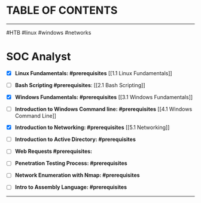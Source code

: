 # TABLE OF CONTENTS
---
#HTB #linux #windows #networks

# SOC Analyst
- [x]  **Linux Fundamentals: #prerequisites**
[[1.1 Linux Fundamentals]] 

- [ ] **Bash Scripting #prerequisites**:
[[2.1 Bash Scripting]]

- [x] **Windows Fundamentals: #prerequisites**
[[3.1 Windows Fundamentals]] 

- [ ] **Introduction to Windows Command line: #prerequisites** 
[[4.1 Windows Command Line]]
- [x] **Introduction to Networking: #prerequisites**
[[5.1 Networking]]

- [ ] **Introduction to Active Directory: #prerequisites**

- [ ] **Web Requests #prerequisites:**

- [ ] **Penetration Testing Process: #prerequisites**

- [ ] **Network Enumeration with Nmap: #prerequisites**

- [ ] **Intro to Assembly Language: #prerequisites**




---

